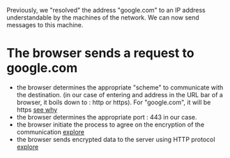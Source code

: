 Previously, we "resolved" the address "google.com" to an IP address understandable by the machines of the network. We can now send messages to this machine.

# The browser sends a request to google.com

- the browser determines the appropriate "scheme" to communicate with the destination. (in our case of entering and address in the URL bar of a browser, it boils down to : http or https). For "google.com", it will be https [see why](./scheme/)
- the browser determines the appropriate port : 443 in our case.
- the browser initiate the process to agree on the encryption of the communication [explore](../../common/networking/L6/TLS/)
- the browser sends encrypted data to the server using HTTP protocol [explore](./http_request/)
